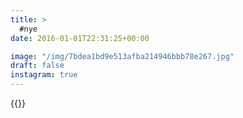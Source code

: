 ```yaml
---
title: >
  #nye
date: 2016-01-01T22:31:25+00:00

image: "/img/7bdea1bd9e513afba214946bbb78e267.jpg"
draft: false
instagram: true
---
```


{{<photo src="/img/7bdea1bd9e513afba214946bbb78e267.jpg">}}
